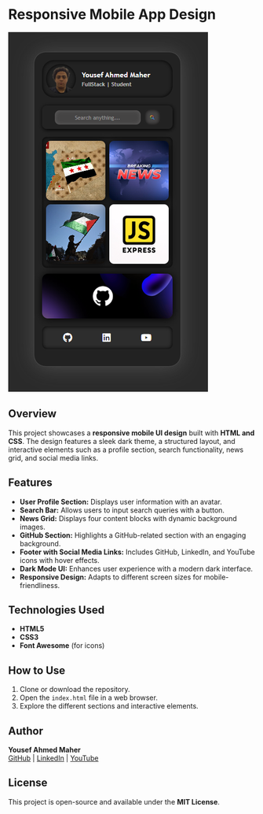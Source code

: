 # Responsive Mobile App Design

![Mobile UI Preview](mobileApp.png)

## Overview
This project showcases a **responsive mobile UI design** built with **HTML and CSS**. The design features a sleek dark theme, a structured layout, and interactive elements such as a profile section, search functionality, news grid, and social media links.

## Features
- **User Profile Section:** Displays user information with an avatar.
- **Search Bar:** Allows users to input search queries with a button.
- **News Grid:** Displays four content blocks with dynamic background images.
- **GitHub Section:** Highlights a GitHub-related section with an engaging background.
- **Footer with Social Media Links:** Includes GitHub, LinkedIn, and YouTube icons with hover effects.
- **Dark Mode UI:** Enhances user experience with a modern dark interface.
- **Responsive Design:** Adapts to different screen sizes for mobile-friendliness.

## Technologies Used
- **HTML5**
- **CSS3**
- **Font Awesome** (for icons)

## How to Use
1. Clone or download the repository.
2. Open the `index.html` file in a web browser.
3. Explore the different sections and interactive elements.

## Author
**Yousef Ahmed Maher**  
[GitHub](https://github.com/Yousefa7medmaher) | [LinkedIn](https://www.linkedin.com/in/yousef-ahmed-maher-272275279/) | [YouTube](https://www.youtube.com/@GooAhmed11)

## License
This project is open-source and available under the **MIT License**.
